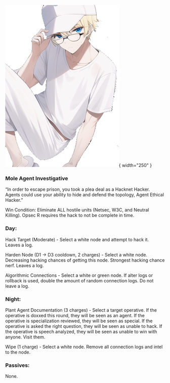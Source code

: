 ![agentethicalhacker.png](Images/agentethicalhacker.png){ width="250" }

### **Mole Agent Investigative**

“In order to escape prison, you took a plea deal as a Hacknet Hacker. Agents could use your ability to hide and defend the topology, Agent Ethical Hacker.”

Win Condition: Eliminate ALL hostile units (Netsec, W3C, and Neutral Killing). Opsec R requires the hack to not be complete in time.

### **Day:**

Hack Target (Moderate) - Select a white node and attempt to hack it. Leaves a log.

Harden Node (D1 -> D3 cooldown, 2 charges) - Select a white node. Decreasing hacking chances of getting this node. Strongest hacking chance nerf. Leaves a log.

Algorithmic Connections - Select a white or green node. If alter logs or rollback is used, double the amount of random connection logs. Do not leave a log.

### **Night:**

Plant Agent Documentation (3 charges) - Select a target operative. If the operative is doxxed this round, they will be seen as an agent. If the operative is specialization reviewed, they will be seen as special. If the operative is asked the right question, they will be seen as unable to hack. If the operative is speech analyzed, they will be seen as unable to win with anyone. Visit them.

Wipe (1 charge) - Select a white node. Remove all connection logs and intel to the node.

### **Passives:**

None.